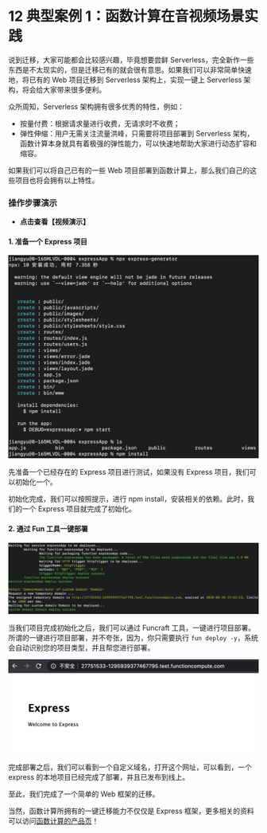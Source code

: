 12 典型案例 1：函数计算在音视频场景实践
======================

说到迁移，大家可能都会比较感兴趣，毕竟想要尝鲜 Serverless，完全新作一些东西是不太现实的，但是迁移已有的就会很有意思。如果我们可以非常简单快速地，将已有的 Web 项目迁移到 Serverless 架构上，实现一键上 Serverless 架构，将会给大家带来很多便利。

众所周知，Serverless 架构拥有很多优秀的特性，例如：

* 按量付费：根据请求量进行收费，无请求时不收费；
* 弹性伸缩：用户无需关注流量洪峰，只需要将项目部署到 Serverless 架构，函数计算本身就具有着极强的弹性能力，可以快速地帮助大家进行动态扩容和缩容。

如果我们可以将自己已有的一些 Web 项目部署到函数计算上，那么我们自己的这些项目也将会拥有以上特性。

### 操作步骤演示

* **点击查看【视频演示】**

#### 1\. 准备一个 Express 项目

![图片 1.jpg](assets/2020-09-21-060723.jpg)

先准备一个已经存在的 Express 项目进行测试，如果没有 Express 项目，我们可以初始化一个。

初始化完成，我们可以按照提示，进行 npm install，安装相关的依赖。此时，我们的一个 Express 项目就完成了初始化。

#### 2\. 通过 Fun 工具一键部署

![图片 2.jpg](assets/2020-09-21-060724.jpg)

当我们项目完成初始化之后，我们可以通过 Funcraft 工具，一键进行项目部署。所谓的一键进行项目部署，并不夸张，因为，你只需要执行 `fun deploy -y`，系统会自动识别您的项目类型，并且帮您进行部署。

![图片 3.jpg](assets/2020-09-21-060726.jpg)

完成部署之后，我们可以看到一个自定义域名，打开这个网址，可以看到，一个 express 的本地项目已经完成了部署，并且已发布到线上。

至此，我们完成了一个简单的 Web 框架的迁移。

当然，函数计算所拥有的一键迁移能力不仅仅是 Express 框架，更多相关的资料可以访问[函数计算的产品页](https://www.aliyun.com/product/fc)！
